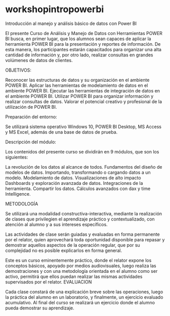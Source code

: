 # workshopintropowerbi

Introducción al manejo y análisis básico de datos con Power BI

El presente Curso de Análisis y Manejo de Datos con Herramientas POWER BI busca, en primer lugar, que los alumnos sean capaces de aplicar la herramienta POWER BI para la presentación y reportes de información. De esta manera, los participantes estarán capacitados para organizar una alta cantidad de información y, por otro lado, realizar consultas en grandes volúmenes de datos de clientes.

OBJETIVOS:

Reconocer las estructuras de datos y su organización en el ambiente POWER BI.
Aplicar las herramientas de modelamiento de datos en el ambiente POWER BI.
Ejecutar las herramientas de integración de datos en el ambiente POWER BI.
Utilizar POWER BI para organizar información y realizar consultas de datos.
Valorar el potencial creativo y profesional de la utilización de POWER BI.

Preparación del entorno:

Se utilizará sistema operativo Windows 10, POWER BI Desktop, MS Access y MS Excel, además de una base de datos de prueba.

Descripción del módulo:

Los contenidos del presente curso se dividirán en 9 módulos, que son los siguientes:

La revolución de los datos al alcance de todos.
Fundamentos del diseño de modelos de datos.
Importando, transformando o cargando datos a un modelo.
Modelamiento de datos.
Visualizaciones de alto impacto
Dashboards y exploración avanzada de datos.
Integraciones de la herramienta.
Compartir los datos.
Cálculos avanzados con dax y time Intelligence.

METODOLOGÍA

Se utilizará una modalidad constructiva-interactiva, mediante la realización de clases que privilegien el aprendizaje práctico y contextualizado, con atención al alumno y a sus intereses específicos.
 
Las actividades de clase serán guiadas y evaluadas en forma permanente por el relator, quien aprovechará toda oportunidad disponible para repasar y demostrar aquellos aspectos de la operación regular, que por su complejidad no es posible explicarlos en forma general.

Este es un curso eminentemente práctico, donde el relator expone los conceptos básicos, apoyado por medios audiovisuales, luego realiza las demostraciones y con una metodología orientada en el alumno como ser activo, permitirá que ellos puedan realizar las mismas actividades supervisados por el relator.
EVALUACION

Cada clase constará de una explicación breve sobre las operaciones, luego la práctica del alumno en un laboratorio, y finalmente, un ejercicio evaluado acumulativo. Al final del curso se realizará un ejercicio donde el alumno pueda demostrar su aprendizaje.


